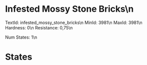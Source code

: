 # Infested Mossy Stone Bricks\n
TextId: infested_mossy_stone_bricks\n
MinId: 3981\n
MaxId: 3981\n
Hardness: 0\n
Resistance: 0,75\n

Num States: 1\n
# States
```

```
